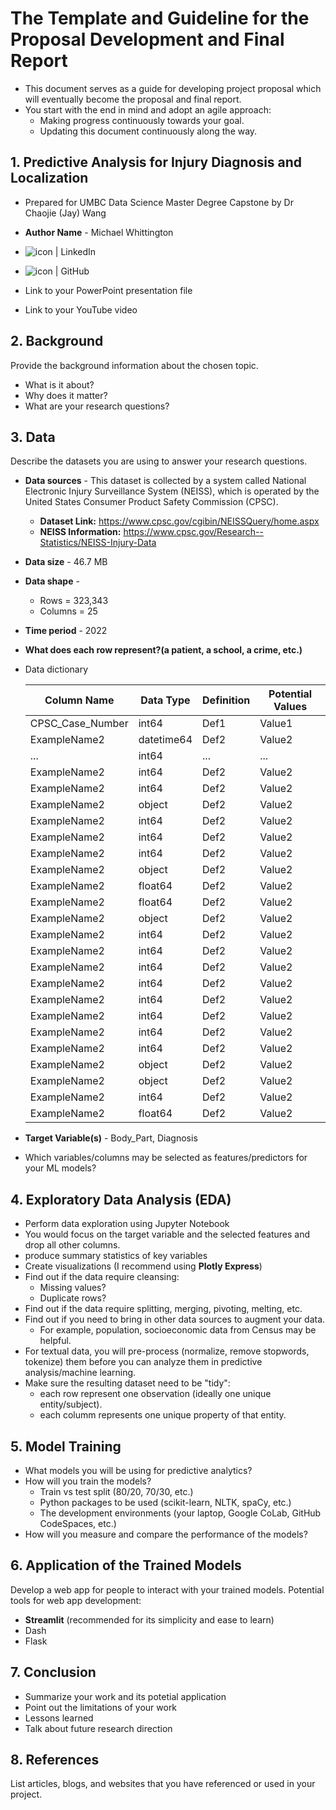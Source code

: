 # The Template and Guideline for the Proposal Development and Final Report

- This document serves as a guide for developing project proposal which will eventually become the proposal and final report.
- You start with the end in mind and adopt an agile approach:
  - Making progress continuously towards your goal.
  - Updating this document continuously along the way.
 
## 1. Predictive Analysis for Injury Diagnosis and Localization

- Prepared for UMBC Data Science Master Degree Capstone by Dr Chaojie (Jay) Wang
- **Author Name** - Michael Whittington
- <a href="https://github.com/Michael-Whittington"><img align="left" src="https://img.shields.io/badge/-GitHub-CD5C5C?logo=github&style=flat" alt="icon | LinkedIn"/></a> 
  
- <a href="https://www.linkedin.com/in/michael-whittington-6a099137/"><img align="left" src="https://img.shields.io/badge/-LinkedIn-1E90FF?logo=linkedin&style=flat" alt="icon | GitHub"/></a>  
- Link to your PowerPoint presentation file
- Link to your YouTube video 
    
## 2. Background

Provide the background information about the chosen topic. 

- What is it about? 
- Why does it matter? 
- What are your research questions?

## 3. Data 

Describe the datasets you are using to answer your research questions.

- **Data sources** - This dataset is collected by a system called National Electronic Injury Surveillance System (NEISS), which is operated by the United States Consumer Product Safety Commission (CPSC).
  - **Dataset Link:** https://www.cpsc.gov/cgibin/NEISSQuery/home.aspx
  - **NEISS Information:** https://www.cpsc.gov/Research--Statistics/NEISS-Injury-Data  
- **Data size** - 46.7 MB
- **Data shape** -
  - Rows = 323,343
  - Columns = 25 
- **Time period** - 2022
- **What does each row represent?(a patient, a school, a crime, etc.)**
- Data dictionary
    
  | Column Name  | Data Type | Definition | Potential Values |
  |--------------|-----------|------------|------------------|
  | CPSC_Case_Number | int64     | Def1       | Value1           |
  | ExampleName2 | datetime64     | Def2       | Value2           |
  | ...          | int64       | ...        | ...              |
  | ExampleName2 | int64     | Def2       | Value2           |
  | ExampleName2 | int64     | Def2       | Value2           |
  | ExampleName2 | object     | Def2       | Value2           |
  | ExampleName2 | int64     | Def2       | Value2           |
  | ExampleName2 | int64     | Def2       | Value2           |
  | ExampleName2 | int64     | Def2       | Value2           |
  | ExampleName2 | object     | Def2       | Value2           |
  | ExampleName2 | float64     | Def2       | Value2           |
  | ExampleName2 | float64     | Def2       | Value2           |
  | ExampleName2 | object     | Def2       | Value2           |
  | ExampleName2 | int64     | Def2       | Value2           |
  | ExampleName2 | int64     | Def2       | Value2           |
  | ExampleName2 | int64     | Def2       | Value2           |
  | ExampleName2 | int64     | Def2       | Value2           |
  | ExampleName2 | int64     | Def2       | Value2           |
  | ExampleName2 | int64     | Def2       | Value2           |
  | ExampleName2 | int64     | Def2       | Value2           |
  | ExampleName2 | int64     | Def2       | Value2           |
  | ExampleName2 | object     | Def2       | Value2           |
  | ExampleName2 | object     | Def2       | Value2           |
  | ExampleName2 | int64     | Def2       | Value2           |
  | ExampleName2 | float64     | Def2       | Value2           |


- **Target Variable(s)** - Body_Part, Diagnosis
- Which variables/columns may be selected as features/predictors for your ML models?

## 4. Exploratory Data Analysis (EDA)

- Perform data exploration using Jupyter Notebook
- You would focus on the target variable and the selected features and drop all other columns.
- produce summary statistics of key variables
- Create visualizations (I recommend using **Plotly Express**)
- Find out if the data require cleansing:
  - Missing values?
  - Duplicate rows? 
- Find out if the data require splitting, merging, pivoting, melting, etc.
- Find out if you need to bring in other data sources to augment your data.
  - For example, population, socioeconomic data from Census may be helpful.
- For textual data, you will pre-process (normalize, remove stopwords, tokenize) them before you can analyze them in predictive analysis/machine learning.
- Make sure the resulting dataset need to be "tidy":
  - each row represent one observation (ideally one unique entity/subject).
  - each columm represents one unique property of that entity. 

## 5. Model Training 

- What models you will be using for predictive analytics?
- How will you train the models?
  - Train vs test split (80/20, 70/30, etc.)
  - Python packages to be used (scikit-learn, NLTK, spaCy, etc.)
  - The development environments (your laptop, Google CoLab, GitHub CodeSpaces, etc.)
- How will you measure and compare the performance of the models?

## 6. Application of the Trained Models

Develop a web app for people to interact with your trained models. Potential tools for web app development:

- **Streamlit** (recommended for its simplicity and ease to learn)
- Dash
- Flask

## 7. Conclusion

- Summarize your work and its potetial application
- Point out the limitations of your work
- Lessons learned 
- Talk about future research direction

## 8. References 

List articles, blogs, and websites that you have referenced or used in your project.

